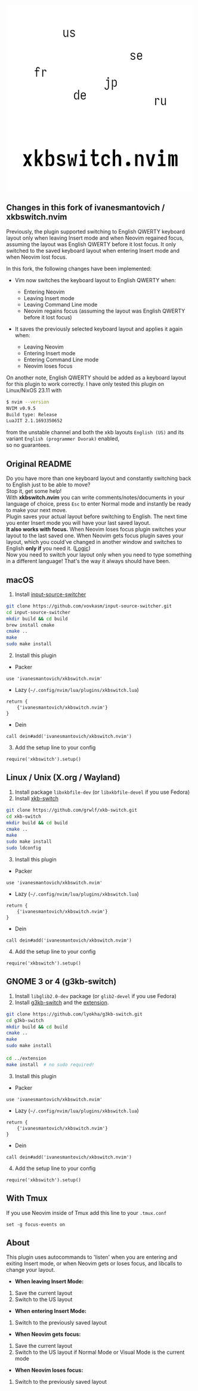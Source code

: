 <div align="center">
  <p>
    <img src="assets/logo.png" align="center" alt="Logo" />
  </p>
</div>

## Changes in this fork of ivanesmantovich / xkbswitch.nvim 

Previously, the plugin supported switching to English QWERTY keyboard layout only when leaving Insert mode and when Neovim regained focus, assuming the layout was English QWERTY before it lost focus. It only switched to the saved keyboard layout when entering Insert mode and when Neovim lost focus.

In this fork, the following changes have been implemented:

- Vim now switches the keyboard layout to English QWERTY when:
  - Entering Neovim
  - Leaving Insert mode
  - Leaving Command Line mode
  - Neovim regains focus (assuming the layout was English QWERTY before it lost focus)
  
- It saves the previously selected keyboard layout and applies it again when:
  - Leaving Neovim
  - Entering Insert mode
  - Entering Command Line mode
  - Neovim loses focus

On another note, English QWERTY should be added as a keyboard layout for this plugin to work correctly. I have only tested this plugin on Linux/NixOS 23.11 with 
```bash
$ nvim --version
NVIM v0.9.5
Build type: Release
LuaJIT 2.1.1693350652
```
from the unstable channel and both the xkb layouts `English (US)` and its variant `English (programmer Dvorak)` enabled,  
so no guarantees.

## Original README

Do you have more than one keyboard layout and constantly switching back to English just to be able to move?\
Stop it, get some help!\
With **xkbswitch.nvim** you can write comments/notes/documents in your language of choice, press `Esc` to enter Normal mode and instantly be ready to make your next move.\
Plugin saves your actual layout before switching to English. The next time you enter Insert mode you will have your last saved layout.\
**It also works with focus.** When Neovim loses focus plugin switches your layout to the last saved one. When Neovim gets focus plugin saves your layout, which you could've changed in another window and switches to English **only if** you need it. ([Logic](#about))\
Now you need to switch your layout only when you need to type something in a different language! That's the way it always should have been.

## macOS
1. Install [input-source-switcher](https://github.com/vovkasm/input-source-switcher)
```bash
git clone https://github.com/vovkasm/input-source-switcher.git
cd input-source-switcher
mkdir build && cd build
brew install cmake
cmake ..
make
sudo make install
```
2. Install this plugin
* Packer
```
use 'ivanesmantovich/xkbswitch.nvim'
```
* Lazy (`~/.config/nvim/lua/plugins/xkbswitch.lua`)
```
return { 
    {'ivanesmantovich/xkbswitch.nvim'} 
}
```
* Dein
```
call dein#add('ivanesmantovich/xkbswitch.nvim')
```
3. Add the setup line to your config
```
require('xkbswitch').setup()
```

## Linux / Unix (X.org / Wayland)
1. Install package `libxkbfile-dev` (or `libxkbfile-devel` if you use Fedora)
2. Install [xkb-switch](https://github.com/grwlf/xkb-switch)
```bash
git clone https://github.com/grwlf/xkb-switch.git
cd xkb-switch
mkdir build && cd build
cmake ..
make
sudo make install
sudo ldconfig
```
3. Install this plugin
* Packer
```
use 'ivanesmantovich/xkbswitch.nvim'
```
* Lazy (`~/.config/nvim/lua/plugins/xkbswitch.lua`)
```
return { 
    {'ivanesmantovich/xkbswitch.nvim'} 
}
```
* Dein
```
call dein#add('ivanesmantovich/xkbswitch.nvim')
```
4. Add the setup line to your config
```
require('xkbswitch').setup()
```

## GNOME 3 or 4 (g3kb-switch)
1. Install `libglib2.0-dev` package (or `glib2-devel` if you use Fedora)
2. Install [g3kb-switch](https://github.com/lyokha/g3kb-switch) and the [extension](https://github.com/lyokha/g3kb-switch#gnome-41-and-newer).
```bash
git clone https://github.com/lyokha/g3kb-switch.git
cd g3kb-switch
mkdir build && cd build
cmake ..
make
sudo make install

cd ../extension
make install  # no sudo required!
```
3. Install this plugin
* Packer
```
use 'ivanesmantovich/xkbswitch.nvim'
```
* Lazy (`~/.config/nvim/lua/plugins/xkbswitch.lua`)
```
return { 
    {'ivanesmantovich/xkbswitch.nvim'} 
}
```
* Dein
```
call dein#add('ivanesmantovich/xkbswitch.nvim')
```
4. Add the setup line to your config
```
require('xkbswitch').setup()
```

## With Tmux
If you use Neovim inside of Tmux add this line to your `.tmux.conf`
```
set -g focus-events on
```

## About
This plugin uses autocommands to 'listen' when you are entering and exiting Insert mode, or when Neovim gets or loses focus, and libcalls to change your layout.

* **When leaving Insert Mode:**
1) Save the current layout
2) Switch to the US layout

* **When entering Insert Mode:**
1. Switch to the previously saved layout

* **When Neovim gets focus:**
1. Save the current layout
2. Switch to the US layout if Normal Mode or Visual Mode is the current mode

* **When Neovim loses focus:**
1. Switch to the previously saved layout
